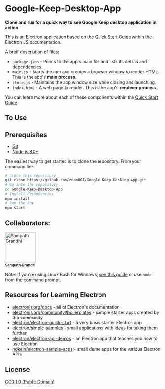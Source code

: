 # Google-Keep-Desktop-App

**Clone and run for a quick way to see Google Keep desktop application in action.**

This is an Electron application based on the [Quick Start Guide](https://electronjs.org/docs/tutorial/quick-start) within the Electron JS documentation.

A breif description of files:

- `package.json` - Points to the app's main file and lists its details and dependencies.
- `main.js` - Starts the app and creates a browser window to render HTML. This is the app's **main process**.
- `store.js` - Maintains the app window size while closing and launching.
- `index.html` - A web page to render. This is the app's **renderer process**.

You can learn more about each of these components within the [Quick Start Guide](https://electronjs.org/docs/tutorial/quick-start).

## To Use

Prerequisites
-------------

- [Git](https://git-scm.com)
- [Node.js 8.0+](https://nodejs.org/en/download/)


The easiest way to get started is to clone the repository. From your command line:

```bash
# Clone this repository
git clone https://github.com/zcam007/Google-Keep-Desktop-App.git
# Go into the repository
cd Google-Keep-Desktop-App
# Install dependencies
npm install
# Run the app
npm start
```

## Collaborators:
<!--<img src="https://avatars.githubusercontent.com/u/10239894?v=3" width="100px;" alt="Sampath Grandhi"/><br /> <a href="https://github.com/gsk12">Sampath Grandhi</a>-->
[<img src="https://avatars.githubusercontent.com/u/10239894?v=3" width="100px;" alt="Sampath Grandhi"/><br /><sub><b>Sampath Grandhi</b></sub>](https://github.com/gsk12)<br />


Note: If you're using Linux Bash for Windows, [see this guide](https://www.howtogeek.com/261575/how-to-run-graphical-linux-desktop-applications-from-windows-10s-bash-shell/) or use `node` from the command prompt.

## Resources for Learning Electron

- [electronjs.org/docs](https://electronjs.org/docs) - all of Electron's documentation
- [electronjs.org/community#boilerplates](https://electronjs.org/community#boilerplates) - sample starter apps created by the community
- [electron/electron-quick-start](https://github.com/electron/electron-quick-start) - a very basic starter Electron app
- [electron/simple-samples](https://github.com/electron/simple-samples) - small applications with ideas for taking them further
- [electron/electron-api-demos](https://github.com/electron/electron-api-demos) - an Electron app that teaches you how to use Electron
- [hokein/electron-sample-apps](https://github.com/hokein/electron-sample-apps) - small demo apps for the various Electron APIs

## License

[CC0 1.0 (Public Domain)](LICENSE.md)
